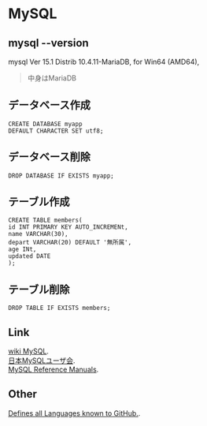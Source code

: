 # MySQL
## mysql --version
mysql  Ver 15.1 Distrib 10.4.11-MariaDB, for Win64 (AMD64),
> 中身はMariaDB
## データベース作成
~~~mysql
CREATE DATABASE myapp
DEFAULT CHARACTER SET utf8;
~~~
## データベース削除
~~~mysql
DROP DATABASE IF EXISTS myapp;
~~~
## テーブル作成
~~~mysql
CREATE TABLE members(
id INT PRIMARY KEY AUTO_INCREMENt,
name VARCHAR(30),
depart VARCHAR(20) DEFAULT '無所属',
age INt,
updated DATE
);
~~~
## テーブル削除
~~~mysql
DROP TABLE IF EXISTS members;
~~~
## Link
[wiki MySQL](https://ja.wikipedia.org/wiki/MySQL).  
[日本MySQLユーザ会](http://www.mysql.gr.jp/).  
[MySQL Reference Manuals](https://dev.mysql.com/doc/).
## Other
[Defines all Languages known to GitHub.](https://github.com/github/linguist/blob/master/lib/linguist/languages.yml).
